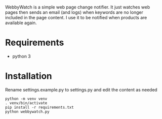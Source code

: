 WebbyWatch is a simple web page change notifier.  It just watches web pages then sends an email (and logs) 
when keywords are no longer included in the page content.  I use it to be notified when products are available again.

# Requirements

* python 3

# Installation

Rename settings.example.py to settings.py and edit the content as needed

```
python -m venv venv
. venv/bin/activate
pip install -r requirements.txt
python webbywatch.py
```


